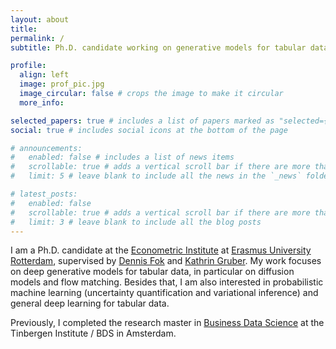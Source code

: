 ```yaml
---
layout: about
title:
permalink: /
subtitle: Ph.D. candidate working on generative models for tabular data.

profile:
  align: left
  image: prof_pic.jpg
  image_circular: false # crops the image to make it circular
  more_info: 

selected_papers: true # includes a list of papers marked as "selected={true}"
social: true # includes social icons at the bottom of the page

# announcements:
#   enabled: false # includes a list of news items
#   scrollable: true # adds a vertical scroll bar if there are more than 3 news items
#   limit: 5 # leave blank to include all the news in the `_news` folder

# latest_posts:
#   enabled: false
#   scrollable: true # adds a vertical scroll bar if there are more than 3 new posts items
#   limit: 3 # leave blank to include all the blog posts
---
```


I am a Ph.D. candidate at the [Econometric Institute](https://www.eur.nl/en/ese/department-econometrics) at [Erasmus University Rotterdam](https://www.eur.nl/en), supervised by [Dennis Fok](https://www.eur.nl/people/dennis-fok) and [Kathrin Gruber](https://www.eur.nl/en/people/kathrin-gruber). My work focuses on deep generative models for tabular data, in particular on diffusion models and flow matching. Besides that, I am also interested in probabilistic machine learning (uncertainty quantification and variational inference) and general deep learning for tabular data.

Previously, I completed the research master in [Business Data Science](https://businessdatascience.nl/home) at the Tinbergen Institute / BDS in Amsterdam.
